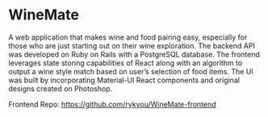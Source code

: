 # WineMate

A web application that makes wine and food pairing easy, especially for those who are just starting out on their wine exploration. The backend API was developed on Ruby on Rails with a PostgreSQL database. The frontend leverages state storing capabilities of React along with an algorithm to output a wine style match based on user’s selection of food items. The UI was built by incorporating Material-UI React components and original designs created on Photoshop.

Frontend Repo: https://github.com/rykyou/WineMate-frontend
